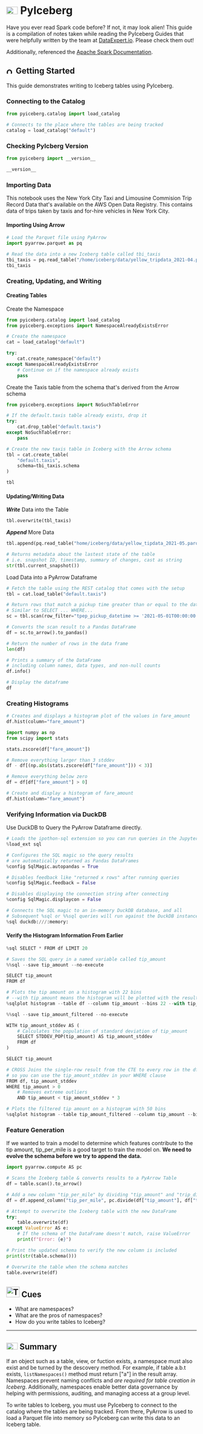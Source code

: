 # <img src="../books.svg" alt="Stack of red books with a graduation cap on top, symbolizing education and achievement, set against a plain background" width="30" height="20" /> PyIceberg

Have you ever read Spark code before? If not, it may look alien! This guide is a compilation of notes taken while reading the PyIceberg Guides that were helpfully written by the team at [DataExpert.io](dataexpert.io). Please check them out!

Additionally, referenced the [Apache Spark Documentation](https://spark.apache.org/docs/0.6.0/).

## <img src="../notes.svg" alt="Orange pencil lying diagonally on a white sheet of paper, representing note taking and documentation, with a clean and organized appearance" width="20" height="15" /> Getting Started

This guide demonstrates writing to Iceberg tables using PyIceberg.

### Connecting to the Catalog

```python
from pyiceberg.catalog import load_catalog

# Connects to the place where the tables are being tracked
catalog = load_catalog("default")
```

### Checking PyIcberg Version

```python
from pyiceberg import __version__

__version__
```

### Importing Data

This notebook uses the New York City Taxi and Limousine Commision Trip Record Data that's available on the AWS Open Data Registry. This contains data of trips taken by taxis and for-hire vehicles in New York City.

#### Importing Using Arrow

```python
# Load the Parquet file using PyArrow
import pyarrow.parquet as pq

# Read the data into a new Iceberg table called tbi_taxis
tbi_taxis = pq.read_table("/home/iceberg/data/yellow_tripdata_2021-04.parquet")
tbi_taxis
```

### Creating, Updating, and Writing

#### Creating Tables

Create the Namespace

```python
from pyiceberg.catalog import load_catalog
from pyiceberg.exceptions import NamespaceAlreadyExistsError

# Create the namespace
cat = load_catalog("default")

try:
    cat.create_namespace("default")
except NamespaceAlreadyExistsError
    # Continue on if the namespace already exists
    pass
```

Create the Taxis table from the schema that's derived from the Arrow schema

```python
from pyiceberg.exceptions import NoSuchTableError

# If the default.taxis table already exists, drop it 
try:
    cat.drop_table("default.taxis")
except NoSuchTableError:
    pass

# Create the new taxis table in Iceberg with the Arrow schema
tbl = cat.create_table(
    "default.taxis",
    schema=tbi_taxis.schema
)

tbl
```

#### Updating/Writing Data

***Write*** Data into the Table

```python
tbl.overwrite(tbl_taxis)
```

***Append*** More Data

```python
tbl.append(pq.read_table("home/iceberg/data/yellow_tipdata_2021-05.parquet"))

# Returns metadata about the lastest state of the table
# i.e. snapshot ID, timestamp, summary of changes, cast as string
str(tbl.current_snapshot())
```

Load Data into a PyArrow Dataframe

```python
# Fetch the table using the REST catalog that comes with the setup
tbl = cat.load_table("default.taxis")

# Return rows that match a pickup time greater than or equal to the datetime specified
# Similar to SELECT ... WHERE...
sc = tbl.scan(row_filter="tpep_pickup_datetime >= '2021-05-01T00:00:00.000000'")

# Converts the scan result to a Pandas DataFrame
df = sc.to_arrow().to_pandas()

# Return the number of rows in the data frame
len(df)

# Prints a summary of the DataFrame
# including column names, data types, and non-null counts
df.info()

# Display the dataframe
df
```

### Creating Histograms

```python
# Creates and displays a histogram plot of the values in fare_amount
df.hist(column="fare_amount")

import numpy as np
from scipy import stats

stats.zscore(df["fare_amount"])

# Remove everything larger than 3 stddev
df - df[(np.abs(stats.zscore(df["fare_amount"])) < 3)]

# Remove everything below zero
df = df[df["fare_amount"] > 0]

# Create and display a histogram of fare_amount
df.hist(column="fare_amount")
```

### Verifying Information via DuckDB

Use DuckDB to Query the PyArrow Dataframe directly.

```python
# Loads the ipothon-sql extension so you can run queries in the Jupyter notebook
%load_ext sql

# Configures the SQL magic so the query results 
# are automatically returned as Pandas DataFrames
%config SqlMagic.autopandas = True

# Disables feedback like "returned x rows" after running queries
%config SqlMagic.feedback = False

# Disables displaying the connection string after connecting
%config SqlMagic.displaycon = False

# Connects the SQL magic to an in-memory DuckDB database, and all
# Subsequent %sql or %%sql queries will run against the DuckDB instance
%sql duckdb:///:memory:
```

#### Verify the Histogram Information From Earlier

```python
%sql SELECT * FROM df LIMIT 20

# Saves the SQL query in a named variable called tip_amount
%%sql --save tip_amount --no-execute

SELECT tip_amount
FROM df

# Plots the tip amount on a histogram with 22 bins
# --with tip_amount means the histogram will be plotted with the results of the saved query, not the raw query
%sqlplot histogram --table df --column tip_amount --bins 22 --with tip_amount

%%sql --save tip_amount_filtered --no-execute

WITH tip_amount_stddev AS (
    # Calculates the population of standard deviation of tip_amount
    SELECT STDDEV_POP(tip_amount) AS tip_amount_stddev
    FROM df
)

SELECT tip_amount

# CROSS Joins the single-row result from the CTE to every row in the df,
# so you can use the tip_amount_stddev in your WHERE clause
FROM df, tip_amount_stddev
WHERE tip_amount > 0
    # Removes extreme outliers
    AND tip_amount < tip_amount_stddev * 3

# Plots the filtered tip amount on a histogram with 50 bins
%sqlplot histogram --table tip_amount_filtered --column tip_amount --bins 50 --with tip_amount_filtered
```

### Feature Generation

If we wanted to train a model to determine which features contribute to the tip amount, tip_per_mile is a good target to train the model on. **We need to evolve the schema before we try to append the data.**

```python
import pyarrow.compute AS pc

# Scans the Iceberg table & converts results to a PyArrow Table
df = table.scan().to_arrow()

# Add a new column "tip_per_mile" by dividing "tip_amount" and "trip_distance"
df = df.append_column("tip_per_mile", pc.divide(df["tip_amount"], df["trip_distance"]))

# Attempt to overwrite the Iceberg table with the new DataFrame
try:
    table.overwrite(df)
except ValueError AS e:
    # If the schema of the DataFrame doesn't match, raise ValueError
    print(f"Error: {e}")

# Print the updated schema to verify the new column is included
print(str(table.schema()))

# Overwrite the table when the schema matches
table.overwrite(df)
```

## <img src="../question-and-answer.svg" alt="Two speech bubbles, one with a large letter Q and the other with a large letter A, representing a question and answer exchange in a friendly and approachable style" width="35" height="28" /> Cues

- What are namespaces?
- What are the pros of namespaces?
- How do you write tables to Iceberg?

---

## <img src="../summary.svg" alt="Rolled parchment scroll with visible lines, symbolizing a summary or conclusion, placed on a neutral background" width="30" height="18" /> Summary

If an object such as a table, view, or fuction exists, a namespace must also exist and be turned by the descovery method. For example, if table a.b.t exists, `listNamespaces()` method must return ["a"] in the result array. Namespaces prevent naming conflicts and *are required for table creation in Iceberg*. Additionally, namespaces enable better data governance by helping with permissions, auditing, and managing access at a group level.

To write tables to Iceberg, you must use PyIceberg to connect to the catalog where the tables are being tracked. From there, PyArrow is used to load a Parquet file into memory so PyIceberg can write this data to an Iceberg table.
